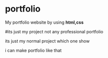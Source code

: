 # portfolio
 My portfolio website
 by using **html,css**

 #its just my project not any professional portfolio 

 its just my normal project which one show 

 i can make portfolio like that
